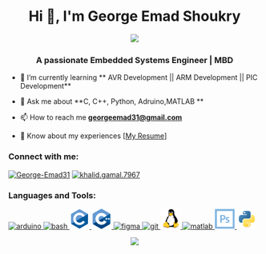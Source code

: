 <h1 align="center">Hi 👋, I'm George Emad Shoukry  </h1>
<p align="center"><img src="https://readme-typing-svg.herokuapp.com?size=30&duration=3500&center=true&vCenter=true&multiline=true&width=800&height=100&lines=%E2%80%9CDon't+Panic.%E2%80%9D+..."></p>
<h3 align="center">A passionate Embedded Systems Engineer | MBD </h3>

- 🌱 I’m currently learning **  AVR Development || ARM Development || PIC Development**

- 💬 Ask me about **C, C++, Python, Adruino,MATLAB **

- 📫 How to reach me **georgeemad31@gmail.com**

- 📄 Know about my experiences [[My Resume]()]

<h3 align="left">Connect with me:</h3>
<p align="left">
<a href="https://www.linkedin.com/in/george-emad-99b18b196?lipi=urn%3Ali%3Apage%3Ad_flagship3_profile_view_base_contact_details%3B4rqZc0xPQ4WbRVXKNADn0Q%3D%3D" target="blank"><img align="center" src="https://raw.githubusercontent.com/rahuldkjain/github-profile-readme-generator/master/src/images/icons/Social/linked-in-alt.svg" alt="George-Emad31" height="30" width="40" /></a>
<a href="https://www.facebook.com/george.emad.735" target="blank"><img align="center" src="https://raw.githubusercontent.com/rahuldkjain/github-profile-readme-generator/master/src/images/icons/Social/facebook.svg" alt="khalid.gamal.7967" height="30" width="40" /></a>
</p>

<h3 align="left">Languages and Tools:</h3>
<p align="left"> <a href="https://www.arduino.cc/" target="_blank" rel="noreferrer"> <img src="https://cdn.worldvectorlogo.com/logos/arduino-1.svg" alt="arduino" width="40" height="40"/> </a> <a href="https://www.gnu.org/software/bash/" target="_blank" rel="noreferrer"> <img src="https://www.vectorlogo.zone/logos/gnu_bash/gnu_bash-icon.svg" alt="bash" width="40" height="40"/> </a> <a href="https://www.cprogramming.com/" target="_blank" rel="noreferrer"> <img src="https://raw.githubusercontent.com/devicons/devicon/master/icons/c/c-original.svg" alt="c" width="40" height="40"/> </a> <a href="https://www.w3schools.com/cpp/" target="_blank" rel="noreferrer"> <img src="https://raw.githubusercontent.com/devicons/devicon/master/icons/cplusplus/cplusplus-original.svg" alt="cplusplus" width="40" height="40"/> </a> <a href="https://www.figma.com/" target="_blank" rel="noreferrer"> <img src="https://www.vectorlogo.zone/logos/figma/figma-icon.svg" alt="figma" width="40" height="40"/> </a> <a href="https://git-scm.com/" target="_blank" rel="noreferrer"> <img src="https://www.vectorlogo.zone/logos/git-scm/git-scm-icon.svg" alt="git" width="40" height="40"/> </a> <a href="https://www.linux.org/" target="_blank" rel="noreferrer"> <img src="https://raw.githubusercontent.com/devicons/devicon/master/icons/linux/linux-original.svg" alt="linux" width="40" height="40"/> </a> <a href="https://www.mathworks.com/" target="_blank" rel="noreferrer"> <img src="https://upload.wikimedia.org/wikipedia/commons/2/21/Matlab_Logo.png" alt="matlab" width="40" height="40"/> </a> <a href="https://www.photoshop.com/en" target="_blank" rel="noreferrer"> <img src="https://raw.githubusercontent.com/devicons/devicon/master/icons/photoshop/photoshop-line.svg" alt="photoshop" width="40" height="40"/> </a> <a href="https://www.python.org" target="_blank" rel="noreferrer"> <img src="https://raw.githubusercontent.com/devicons/devicon/master/icons/python/python-original.svg" alt="python" width="40" height="40"/> </a> </p>


<p align="center"><img src ="https://readme-typing-svg.herokuapp.com?size=25&duration=3500&center=true&vCenter=true&multiline=true&width=850&height=100&lines=+I+love+connecting+with+different+people+;so+if+you+want+to+say+hi%2C+I'll+be+happy+to+meet+you+more!+%3A"></p>
